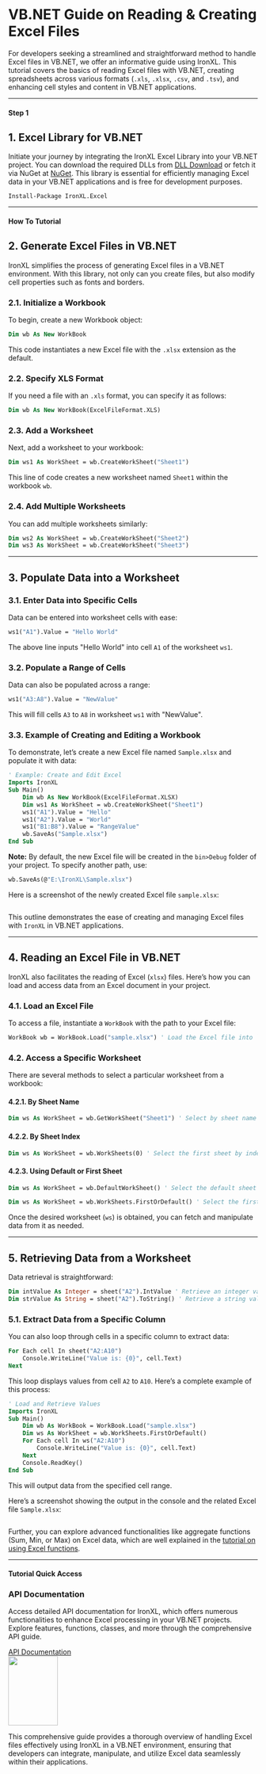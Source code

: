 # VB.NET Guide on Reading & Creating Excel Files

For developers seeking a streamlined and straightforward method to handle Excel files in VB.NET, we offer an informative guide using IronXL. This tutorial covers the basics of reading Excel files with VB.NET, creating spreadsheets across various formats (`.xls`, `.xlsx`, `.csv`, and `.tsv`), and enhancing cell styles and content in VB.NET applications.


<hr class="separator">

<h4 class="tutorial-segment-title">Step 1</h4>

## 1. Excel Library for VB.NET

Initiate your journey by integrating the IronXL Excel Library into your VB.NET project. You can download the required DLLs from [DLL Download](https://ironsoftware.com/csharp/excel/packages/IronXL.Package.For.vb.net.excel.files.zip) or fetch it via NuGet at [NuGet](https://www.nuget.org/packages/IronXL.Excel). This library is essential for efficiently managing Excel data in your VB.NET applications and is free for development purposes.


```shell
Install-Package IronXL.Excel
```

<hr class="separator">

<h4 class="tutorial-segment-title">How To Tutorial</h4>

## 2. Generate Excel Files in VB.NET

IronXL simplifies the process of generating Excel files in a VB.NET environment. With this library, not only can you create files, but also modify cell properties such as fonts and borders.

### 2.1. Initialize a Workbook

To begin, create a new Workbook object:

```vb
Dim wb As New WorkBook
```
This code instantiates a new Excel file with the `.xlsx` extension as the default.

### 2.2. Specify XLS Format

If you need a file with an `.xls` format, you can specify it as follows:

```vb
Dim wb As New WorkBook(ExcelFileFormat.XLS)
```

### 2.3. Add a Worksheet

Next, add a worksheet to your workbook:

```vb
Dim ws1 As WorkSheet = wb.CreateWorkSheet("Sheet1")
```
This line of code creates a new worksheet named `Sheet1` within the workbook `wb`.

### 2.4. Add Multiple Worksheets

You can add multiple worksheets similarly:

```vb
Dim ws2 As WorkSheet = wb.CreateWorkSheet("Sheet2")
Dim ws3 As WorkSheet = wb.CreateWorkSheet("Sheet3")
```

<hr class="separator">

## 3. Populate Data into a Worksheet

### 3.1. Enter Data into Specific Cells

Data can be entered into worksheet cells with ease:

```vb
ws1("A1").Value = "Hello World"
```
The above line inputs "Hello World" into cell `A1` of the worksheet `ws1`.

### 3.2. Populate a Range of Cells

Data can also be populated across a range:

```vb
ws1("A3:A8").Value = "NewValue"
```
This will fill cells `A3` to `A8` in worksheet `ws1` with "NewValue".

### 3.3. Example of Creating and Editing a Workbook

To demonstrate, let’s create a new Excel file named `Sample.xlsx` and populate it with data:

```vb
' Example: Create and Edit Excel
Imports IronXL
Sub Main()
    Dim wb As New WorkBook(ExcelFileFormat.XLSX)
    Dim ws1 As WorkSheet = wb.CreateWorkSheet("Sheet1")
    ws1("A1").Value = "Hello"
    ws1("A2").Value = "World"
    ws1("B1:B8").Value = "RangeValue"
    wb.SaveAs("Sample.xlsx")
End Sub
```
**Note:** By default, the new Excel file will be created in the `bin>Debug` folder of your project. To specify another path, use:
``` vb
wb.SaveAs(@"E:\IronXL\Sample.xlsx")
```

Here is a screenshot of the newly created Excel file `sample.xlsx`:

<center>
	<div class="center-image-wrapper">
		<a rel="nofollow" href="https://ironsoftware.com/img/faq/excel/vb-net-excel-files/doc5-1.png" target="_blank"><img src="https://ironsoftware.com/img/faq/excel/vb-net-excel-files/doc5-1.png" alt="" class="img-responsive add-shadow"></a>
	</div>
</center>

This outline demonstrates the ease of creating and managing Excel files with `IronXL` in VB.NET applications.

<hr class="separator">

## 4. Reading an Excel File in VB.NET

IronXL also facilitates the reading of Excel (`xlsx`) files. Here’s how you can load and access data from an Excel document in your project.

### 4.1. Load an Excel File

To access a file, instantiate a `WorkBook` with the path to your Excel file:

```vb
WorkBook wb = WorkBook.Load("sample.xlsx") ' Load the Excel file into `wb`
```

### 4.2. Access a Specific Worksheet

There are several methods to select a particular worksheet from a workbook:

#### 4.2.1. By Sheet Name

```vb
Dim ws As WorkSheet = wb.GetWorkSheet("Sheet1") ' Select by sheet name
```

#### 4.2.2. By Sheet Index

```vb
Dim ws As WorkSheet = wb.WorkSheets(0) ' Select the first sheet by index
```

#### 4.2.3. Using Default or First Sheet

```vb
Dim ws As WorkSheet = wb.DefaultWorkSheet() ' Select the default sheet
```
```vb
Dim ws As WorkSheet = wb.WorkSheets.FirstOrDefault() ' Select the first available sheet
```

Once the desired worksheet (`ws`) is obtained, you can fetch and manipulate data from it as needed.

<hr class="separator">

## 5. Retrieving Data from a Worksheet

Data retrieval is straightforward:

```vb
Dim intValue As Integer = sheet("A2").IntValue ' Retrieve an integer value
Dim strValue As String = sheet("A2").ToString() ' Retrieve a string value
```

### 5.1. Extract Data from a Specific Column

You can also loop through cells in a specific column to extract data:

```vb
For Each cell In sheet("A2:A10")
    Console.WriteLine("Value is: {0}", cell.Text)
Next
```

This loop displays values from cell `A2` to `A10`. Here’s a complete example of this process:

```vb
' Load and Retrieve Values
Imports IronXL
Sub Main()
    Dim wb As WorkBook = WorkBook.Load("sample.xlsx")
    Dim ws As WorkSheet = wb.WorkSheets.FirstOrDefault()
    For Each cell In ws("A2:A10")
        Console.WriteLine("Value is: {0}", cell.Text)
    Next
    Console.ReadKey()
End Sub
```
This will output data from the specified cell range.

Here’s a screenshot showing the output in the console and the related Excel file `Sample.xlsx`:

<center>
	<div class="center-image-wrapper">
		<a rel="nofollow" href="https://ironsoftware.com/img/faq/excel/vb-net-excel-files/doc3-output2.png" target="_blank"><img src="https://ironsoftware.com/img/faq/excel/vb-net-excel-files/doc3-output2.png" alt="" class="img-responsive add-shadow"></a>
	</div>
</center>

Further, you can explore advanced functionalities like aggregate functions (Sum, Min, or Max) on Excel data, which are well explained in the [tutorial on using Excel functions](https://ironsoftware.com/csharp/excel/tutorials/csharp-open-write-excel-file/#sample-function-sum).

<hr class="separator">

<h4 class="tutorial-segment-title">Tutorial Quick Access</h4>

<div class="tutorial-section">
  <div class="row">
    <div class="col-sm-8">
      <h3>API Documentation</h3>
      <p>Access detailed API documentation for IronXL, which offers numerous functionalities to enhance Excel processing in your VB.NET projects. Explore features, functions, classes, and more through the comprehensive API guide. </p>
      <a class="doc-link" href="https://ironsoftware.com/csharp/excel/object-reference/api/" target="_blank">API Documentation <i class="fa fa-chevron-right"></i></a>
    </div>
    <div class="col-sm-4">
      <div class="tutorial-image">
        <img style="max-width: 110px; width: 100px; height: 140px;" alt="" class="img-responsive add-shadow" src="https://ironsoftware.com/img/svgs/documentation.svg" width="100" height="140">
      </div>
    </div>
  </div>
</div>

This comprehensive guide provides a thorough overview of handling Excel files effectively using IronXL in a VB.NET environment, ensuring that developers can integrate, manipulate, and utilize Excel data seamlessly within their applications.
